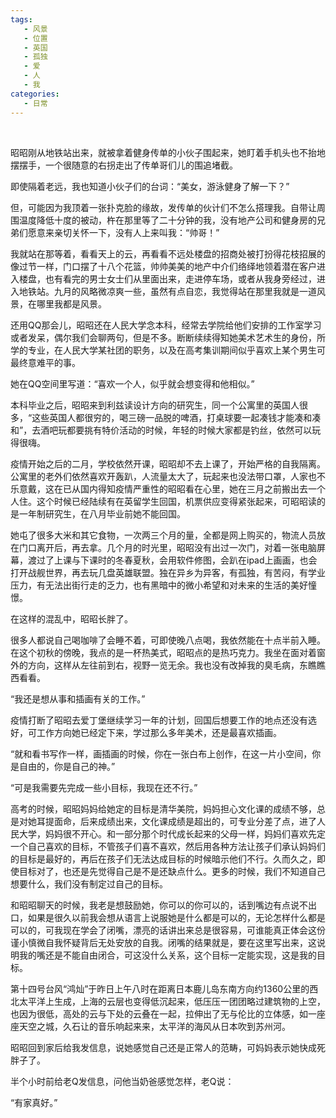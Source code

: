 ```yaml
---
tags:
   - 风景
   - 位置
   - 英国
   - 孤独
   - 爱
   - 人
   - 我
categories:
   - 日常
---
```

<br />

昭昭刚从地铁站出来，就被拿着健身传单的小伙子围起来，她盯着手机头也不抬地摆摆手，一个很随意的右拐走出了传单哥们儿的围追堵截。

即使隔着老远，我也知道小伙子们的台词：“美女，游泳健身了解一下？”

但，可能因为我顶着一张扑克脸的缘故，发传单的伙计们不怎么搭理我。自带让周围温度降低十度的被动，杵在那里等了二十分钟的我，没有地产公司和健身房的兄弟们愿意来亲切关怀一下，没有人上来叫我：“帅哥！”

我就站在那等着，看看天上的云，再看看不远处楼盘的招商处被打扮得花枝招展的像过节一样，门口摆了十八个花篮，帅帅美美的地产中介们络绎地领着潜在客户进入楼盘，也有看完的男士女士们从里面出来，走进停车场，或者从我身旁经过，进入地铁站。九月的风略微凉爽一些，虽然有点自恋，我觉得站在那里我就是一道风景，在哪里我都是风景。

还用QQ那会儿，昭昭还在人民大学念本科，经常去学院给他们安排的工作室学习或者发呆，偶尔我们会聊两句，但是不多。断断续续得知她美术艺术生的身份，所学的专业，在人民大学某社团的职务，以及在高考集训期间似乎喜欢上某个男生可最终意难平的事。

她在QQ空间里写道：“喜欢一个人，似乎就会想变得和他相似。”

本科毕业之后，昭昭来到利兹读设计方向的研究生，同一个公寓里的英国人很多，“这些英国人都很穷的，喝三磅一品脱的啤酒，打桌球要一起凑钱才能凑和凑和”，去酒吧玩都要挑有特价活动的时候，年轻的时候大家都是钓丝，依然可以玩得很嗨。

疫情开始之后的二月，学校依然开课，昭昭却不去上课了，开始严格的自我隔离。公寓里的老外们依然喜欢开轰趴，人流量太大了，玩起来也没法带口罩，人家也不乐意戴，这在已从国内得知疫情严重性的昭昭看在心里，她在三月之前搬出去一个人住。这个时候已经陆续有在英留学生回国，机票供应变得紧张起来，可昭昭读的是一年制研究生，在八月毕业前她不能回国。

她屯了很多大米和其它食物，一次两三个月的量，全都是网上购买的，物流人员放在门口离开后，再去拿。几个月的时光里，昭昭没有出过一次门，对着一张电脑屏幕，渡过了上课与下课时的冬春夏秋，会用软件修图，会趴在ipad上画画，也会打开战舰世界，再去玩几盘英雄联盟。独在异乡为异客，有孤独，有苦闷，有学业压力，有无法出街行走的乏力，也有黑暗中的微小希望和对未来的生活的美好憧憬。

在这样的混乱中，昭昭长胖了。

很多人都说自己喝咖啡了会睡不着，可即使晚八点喝，我依然能在十点半前入睡。在这个初秋的傍晚，我点的是一杯热美式，昭昭点的是热巧克力。我坐在面对着窗外的方向，这样从左往前到右，视野一览无余。我也没有改掉我的臭毛病，东瞧瞧西看看。

“我还是想从事和插画有关的工作。”

疫情打断了昭昭去爱丁堡继续学习一年的计划，回国后想要工作的地点还没有选好，可工作方向她已经定下来，学过那么多年美术，还是最喜欢插画。

“就和看书写作一样，画插画的时候，你在一张白布上创作，在这一片小空间，你是自由的，你是自己的神。”

“可是我需要先完成一些小目标，我现在还不行。”

高考的时候，昭昭妈妈给她定的目标是清华美院，妈妈担心文化课的成绩不够，总是对她耳提面命，后来成绩出来，文化课成绩是超出的，可专业分差了点，进了人民大学，妈妈很不开心。和一部分那个时代成长起来的父母一样，妈妈们喜欢先定一个自己喜欢的目标，不管孩子们喜不喜欢，然后用各种方法让孩子们承认妈妈们的目标是最好的，再后在孩子们无法达成目标的时候暗示他们不行。久而久之，即使目标对了，也还是先觉得自己是不是还缺点什么。更多的时候，我们不知道自己想要什么，我们没有制定过自己的目标。

和昭昭聊天的时候，我老是想鼓励她，你可以的你可以的，话到嘴边有点说不出口，如果是很久以前我会想从语言上说服她是什么都是可以的，无论怎样什么都是可以的，可我现在学会了闭嘴，漂亮的话讲出来总是很容易，可谁能真正体会这份谨小慎微自我怀疑背后无处安放的自我。闭嘴的结果就是，要在这里写出来，这说明我的嘴还是不能自由闭合，可这没什么关系，这个目标一定能实现，这是我的目标。

第十四号台风“鸿灿”于昨日上午八时在距离日本鹿儿岛东南方向约1360公里的西北太平洋上生成，上海的云层也变得低沉起来，低压压一团团略过建筑物的上空，也因为很低，高处的云与下处的云叠在一起，拉伸出了无与伦比的立体感，如一座座天空之城，久石让的音乐响起来来，太平洋的海风从日本吹到苏州河。

昭昭回到家后给我发信息，说她感觉自己还是正常人的范畴，可妈妈表示她快成死胖子了。

半个小时前给老Q发信息，问他当奶爸感觉怎样，老Q说：

“有家真好。”

